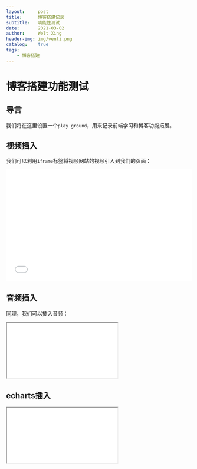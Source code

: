 ```yaml
---
layout:     post
title:      博客搭建记录
subtitle:   功能性测试
date:       2021-03-02
author:     Welt Xing
header-img: img/venti.png
catalog:    true
tags:
    - 博客搭建
---
```


# 博客搭建功能测试

## 导言

我们将在这里设置一个`play ground`，用来记录前端学习和博客功能拓展。

## 视频插入

我们可以利用`iframe`标签将视频网站的视频引入到我们的页面：

<div style="position: relative; padding: 30% 45%;">
<iframe style="position: absolute; width: 100%; height: 100%; left: 0; top: 0;" src="//player.bilibili.com/player.html?aid=712909579&bvid=BV1hD4y1X7Rm&cid=260231284&page=1" scrolling="no" border="0" frameborder="no" framespacing="0" allowfullscreen="true"></iframe>
</div>

## 音频插入

同理，我们可以插入音频：

<iframe src="/file/陈致逸,HOYO-MiX - Letter From Ajax 埃阿斯的回信.mp3"></iframe>

## echarts插入

<iframe src="/file/render.html"></iframe>